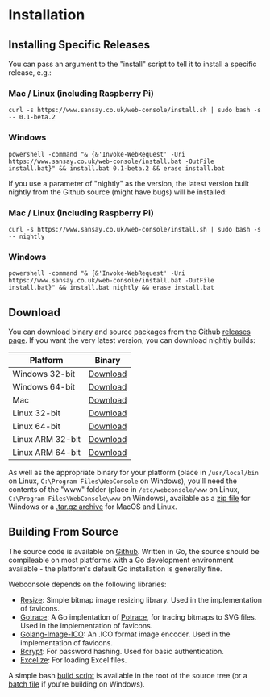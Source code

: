 # Installation

## Installing Specific Releases

You can pass an argument to the "install" script to tell it to install a specific release, e.g.:

### Mac / Linux (including Raspberry Pi)
```
curl -s https://www.sansay.co.uk/web-console/install.sh | sudo bash -s -- 0.1-beta.2
```

### Windows
```
powershell -command "& {&'Invoke-WebRequest' -Uri https://www.sansay.co.uk/web-console/install.bat -OutFile install.bat}" && install.bat 0.1-beta.2 && erase install.bat
```

If you use a parameter of "nightly" as the version, the latest version built nightly from the Github source (might have bugs) will be installed:

### Mac / Linux (including Raspberry Pi)
```
curl -s https://www.sansay.co.uk/web-console/install.sh | sudo bash -s -- nightly
```

### Windows
```
powershell -command "& {&'Invoke-WebRequest' -Uri https://www.sansay.co.uk/web-console/install.bat -OutFile install.bat}" && install.bat nightly && erase install.bat
```

## Download

You can download binary and source packages from the Github [releases page](https://github.com/dhicks6345789/web-console/releases). If you want the very latest version, you can download nightly builds:

| Platform         | Binary
| ---------------- | ----------------------------------------------------------------------- |
| Windows 32-bit   | [Download](https://www.sansay.co.uk/web-console/binaries/win-386.exe)   |
| Windows 64-bit   | [Download](https://www.sansay.co.uk/web-console/binaries/win-amd64.exe) |
| Mac              | [Download](https://www.sansay.co.uk/web-console/binaries/darwin-amd64)  |
| Linux 32-bit     | [Download](https://www.sansay.co.uk/web-console/binaries/linux-386)     |
| Linux 64-bit     | [Download](https://www.sansay.co.uk/web-console/binaries/linux-amd64)   |
| Linux ARM 32-bit | [Download](https://www.sansay.co.uk/web-console/binaries/linux-arm32)   |
| Linux ARM 64-bit | [Download](https://www.sansay.co.uk/web-console/binaries/linux-arm64)   |

As well as the appropriate binary for your platform (place in `/usr/local/bin` on Linux, `C:\Program Files\WebConsole` on Windows), you'll need the contents of the "www" folder (place in `/etc/webconsole/www` on Linux, `C:\Program Files\WebConsole\www` on Windows), available as a [zip file](https://www.sansay.co.uk/web-console/web-console-nightly.zip) for Windows or a [.tar.gz archive](https://www.sansay.co.uk/web-console/web-console-nightly.tar.gz) for MacOS and Linux.

## Building From Source

The source code is available on [Github](https://github.com/dhicks6345789/web-console). Written in Go, the source should be compileable on most platforms with a Go development environment available - the platform's default Go installation is generally fine.

Webconsole depends on the following libraries:
- [Resize](github.com/nfnt/resize): Simple bitmap image resizing library. Used in the implementation of favicons.
- [Gotrace](github.com/dennwc/gotrace): A Go implentation of [Potrace](http://potrace.sourceforge.net/), for tracing bitmaps to SVG files. Used in the implementation of favicons.
- [Golang-Image-ICO](github.com/kodeworks/golang-image-ico): An .ICO format image encoder. Used in the implementation of favicons.
- [Bcrypt](golang.org/x/crypto/bcrypt): For password hashing. Used for basic authentication.
- [Excelize](github.com/360EntSecGroup-Skylar/excelize): For loading Excel files.

A simple bash [build script](https://github.com/dhicks6345789/web-console/blob/master/build.sh) is available in the root of the source tree (or a [batch file](https://github.com/dhicks6345789/web-console/blob/master/build.bat) if you're building on Windows).
